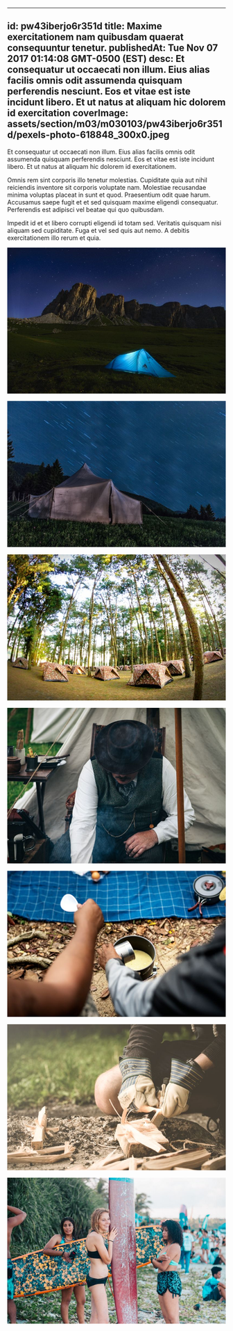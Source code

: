 
---
id: pw43iberjo6r351d
title: Maxime exercitationem nam quibusdam quaerat consequuntur tenetur.
publishedAt: Tue Nov 07 2017 01:14:08 GMT-0500 (EST)
desc: Et consequatur ut occaecati non illum. Eius alias facilis omnis odit assumenda quisquam perferendis nesciunt. Eos et vitae est iste incidunt libero. Et ut natus at aliquam hic dolorem id exercitation
coverImage: assets/section/m03/m030103/pw43iberjo6r351d/pexels-photo-618848_300x0.jpeg
---




Et consequatur ut occaecati non illum. Eius alias facilis omnis odit assumenda quisquam perferendis nesciunt. Eos et vitae est iste incidunt libero. Et ut natus at aliquam hic dolorem id exercitationem.
 
Omnis rem sint corporis illo tenetur molestias. Cupiditate quia aut nihil reiciendis inventore sit corporis voluptate nam. Molestiae recusandae minima voluptas placeat in sunt et quod. Praesentium odit quae harum. Accusamus saepe fugit et et sed quisquam maxime eligendi consequatur. Perferendis est adipisci vel beatae qui quo quibusdam.
 
Impedit id et et libero corrupti eligendi id totam sed. Veritatis quisquam nisi aliquam sed cupiditate. Fuga et vel sed quis aut nemo. A debitis exercitationem illo rerum et quia.



![image from pexels.com](assets/section/m03/m030103/pw43iberjo6r351d/pexels-photo-618848.jpeg)

![image from pexels.com](assets/section/m03/m030103/pw43iberjo6r351d/pexels-photo-112378.jpeg)

![image from pexels.com](assets/section/m03/m030103/pw43iberjo6r351d/pexels-photo-216675.jpeg)

![image from pexels.com](assets/section/m03/m030103/pw43iberjo6r351d/pexels-photo-221444.jpeg)

![image from pexels.com](assets/section/m03/m030103/pw43iberjo6r351d/pexels-photo-1260306.jpeg)

![image from pexels.com](assets/section/m03/m030103/pw43iberjo6r351d/pexels-photo-167708.jpeg)

![image from pexels.com](assets/section/m03/m030103/pw43iberjo6r351d/pexels-photo-690746.jpeg)


